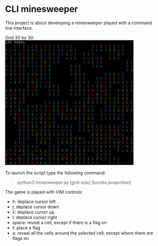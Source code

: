 # CLI minesweeper

This project is about developing a minesweeper played with a command line interface.

Grid 30 by 30:
![grid 30 by 30](30_30.png "Grid 30 by 30")

To launch the script type the following command:
> python3 minesweeper.py [grid size] [bombs proportion]

The game is played with VIM controls:
* h: deplace cursor left
* j: deplace cursor down
* k: deplace cursor up
* l: deplace cursor right
* space: reveal a cell, except if there is a flag on
* f: place a flag
* a: reveal all the cells around the selected cell, except where there are flags on
